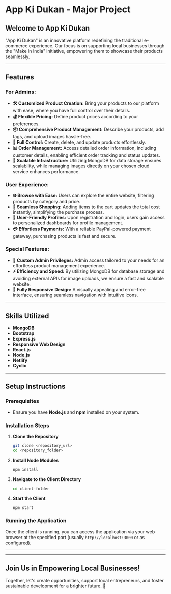 # **App Ki Dukan - Major Project**

## **Welcome to App Ki Dukan**

"App Ki Dukan" is an innovative platform redefining the traditional e-commerce experience. Our focus is on supporting local businesses through the "Make in India" initiative, empowering them to showcase their products seamlessly.

---

## **Features**

### **For Admins:**

- **🛠️ Customized Product Creation:** Bring your products to our platform with ease, where you have full control over their details.
- **💰 Flexible Pricing:** Define product prices according to your preferences.
- **📦 Comprehensive Product Management:** Describe your products, add tags, and upload images hassle-free.
- **🔧 Full Control:** Create, delete, and update products effortlessly.
- **📊 Order Management:** Access detailed order information, including customer details, enabling efficient order tracking and status updates.
- **🚀 Scalable Infrastructure:** Utilizing MongoDB for data storage ensures scalability, while managing images directly on your chosen cloud service enhances performance.

### **User Experience:**

- **🌐 Browse with Ease:** Users can explore the entire website, filtering products by category and price.
- **🛒 Seamless Shopping:** Adding items to the cart updates the total cost instantly, simplifying the purchase process.
- **👤 User-Friendly Profiles:** Upon registration and login, users gain access to personalized dashboards for profile management.
- **💳 Effortless Payments:** With a reliable PayPal-powered payment gateway, purchasing products is fast and secure.

### **Special Features:**

- **🔑 Custom Admin Privileges:** Admin access tailored to your needs for an effortless product management experience.
- **⚡ Efficiency and Speed:** By utilizing MongoDB for database storage and avoiding external APIs for image uploads, we ensure a fast and scalable website.
- **🎨 Fully Responsive Design:** A visually appealing and error-free interface, ensuring seamless navigation with intuitive icons.

---

## **Skills Utilized**

- **MongoDB**
- **Bootstrap**
- **Express.js**
- **Responsive Web Design**
- **React.js**
- **Node.js**
- **Netlify**
- **Cyclic**

---

## **Setup Instructions**

### **Prerequisites**

- Ensure you have **Node.js** and **npm** installed on your system.

### **Installation Steps**

1. **Clone the Repository**
   ```bash
   git clone <repository_url>
   cd <repository_folder>
   ```

2. **Install Node Modules**
   ```bash
   npm install
   ```

3. **Navigate to the Client Directory**
   ```bash
   cd client-folder
   ```

4. **Start the Client**
   ```bash
   npm start
   ```

### **Running the Application**

Once the client is running, you can access the application via your web browser at the specified port (usually `http://localhost:3000` or as configured).

---



---

## **Join Us in Empowering Local Businesses!**

Together, let's create opportunities, support local entrepreneurs, and foster sustainable development for a brighter future. 🌟
